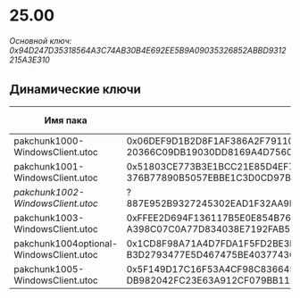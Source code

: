 # 25.00

###### Основной ключ: 0x94D247D35318564A3C74AB30B4E692EE5B9A09035326852ABBD9312215A3E310

## Динамические ключи

| Имя пака                                | AES Ключ</br>GUID                                                                                       | HiRes Текстуры |
|-----------------------------------------|---------------------------------------------------------------------------------------------------------|----------------|
| pakchunk1000-WindowsClient.utoc         | 0x06DEF9D1B2D8F1AF386A2F79110DC95844908F98F3E417F92C8B6900392C0F9A</br>20366C09DB19030DD8169A4D7560FCC1 | ❌             |
| pakchunk1001-WindowsClient.utoc         | 0x51803CE773B3E1BCC21E85D4EF70842C9CDE7C9E04135563C045225ED8BCC67B</br>376B77890B5057EBBE1C3D0CD97BF4C5 | ✔️             |
| *pakchunk1002-WindowsClient.utoc*       | ?</br>887E952B9327245302EAD1F32AA9EE6C                                                                  | ✔️             |
| pakchunk1003-WindowsClient.utoc         | 0xFFEE2D694F136117B5E0E854B7671EBE852A50E87A69DA36856BB8E4527EEF20</br>A398C07C0A77D834038E7192FAB52B4B | ✔️             |
| pakchunk1004optional-WindowsClient.utoc | 0x1CD8F98A71A4D7FDA1F5FD2BE3E4863CF63DB7AF5E3B04BAC345C6C694D53933</br>B3D2793477E5D467475BE403774360E5 | ✔️             |
| pakchunk1005-WindowsClient.utoc         | 0x5F149D17C16F53A4CF98C8366452DCC4F5C5CA89B7B3921C0E9485CFCADC75F4</br>DB982042FC23E63A912CF079BB11B4D7 | ❌             |
